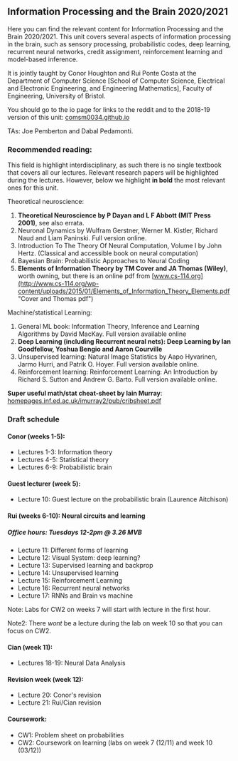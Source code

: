 ## Information Processing and the Brain 2020/2021

Here you can find the relevant content for Information Processing and the Brain 2020/2021. This unit covers several aspects of information processing in the brain, such as sensory processing, probabilistic codes, deep learning, recurrent neural networks, credit assignment, reinforcement learning and model-based inference.

It is jointly taught by Conor Houghton and Rui Ponte Costa at the
Department of Computer Science [School of Computer Science, Electrical
and Electronic Engineering, and Engineering Mathematics], Faculty of
Engineering, University of Bristol.

You should go to the io page for links to the reddit and to the 2018-19 version of this unit:
[comsm0034.github.io](http://comsm0034.github.io "unit homepage") 

TAs: Joe Pemberton and Dabal Pedamonti.

### Recommended reading:

This field is highlight interdisciplinary, as such there is no single textbook that covers all our lectures. Relevant research papers will be highlighted during the lectures. However, below we highlight **in bold** the most relevant ones for this unit.

Theoretical neuroscience:

1. **Theoretical Neuroscience by P Dayan and L F Abbott (MIT Press 2001)**, see also errata.
2. Neuronal Dynamics by Wulfram Gerstner, Werner M. Kistler, Richard Naud and Liam Paninski. Full version online.
3. Introduction To The Theory Of Neural Computation, Volume I by John Hertz. (Classical and accessible book on neural computation)
4. Bayesian Brain: Probabilistic Approaches to Neural Coding
5. **Elements of Information Theory by TM Cover and JA Thomas (Wiley)**, worth owning, but there is an online pdf from [www.cs-114.org](http://www.cs-114.org/wp-content/uploads/2015/01/Elements_of_Information_Theory_Elements.pdf "Cover and Thomas pdf")

Machine/statistical Learning:

1. General ML book: Information Theory, Inference and Learning Algorithms by David MacKay. Full version available online
2. **Deep Learning (including Recurrent neural nets): Deep Learning by Ian Goodfellow, Yoshua Bengio and Aaron Courville**
3. Unsupervised learning: Natural Image Statistics by Aapo Hyvarinen, Jarmo Hurri, and Patrik O. Hoyer. Full version available online.
4. Reinforcement learning: Reinforcement Learning: An Introduction by Richard S. Sutton and Andrew G. Barto. Full version available online.

**Super useful math/stat cheat-sheet by Iain Murray**:
[homepages.inf.ed.ac.uk/imurray2/pub/cribsheet.pdf](https://homepages.inf.ed.ac.uk/imurray2/pub/cribsheet.pdf)


### Draft schedule

#### Conor (weeks 1-5):

* Lectures 1-3: Information theory
* Lectures 4-5: Statistical theory
* Lectures 6-9: Probabilistic brain

#### Guest lecturer (week 5):

* Lecture 10: Guest lecture on the probabilistic brain (Laurence Aitchison)

#### Rui (weeks 6-10): Neural circuits and learning

##### Office hours: Tuesdays 12-2pm @ 3.26 MVB

* Lecture 11: Different forms of learning
* Lecture 12: Visual System: deep learning?
* Lecture 13: Supervised learning and backprop
* Lecture 14: Unsupervised learning
* Lecture 15: Reinforcement Learning
* Lecture 16: Recurrent neural networks
* Lecture 17: RNNs and Brain vs machine

Note: Labs for CW2 on weeks 7 will start with lecture in the first hour.

Note2: There *wont* be a lecture during the lab on week 10 so that you can focus on CW2.

#### Cian (week 11):

* Lectures 18-19: Neural Data Analysis

#### Revision week (week 12):

* Lecture 20: Conor's revision
* Lecture 21: Rui/Cian revision

#### Coursework:

* CW1: Problem sheet on probabilities
* CW2: Coursework on learning (labs on week 7 (12/11) and week 10 (03/12))
